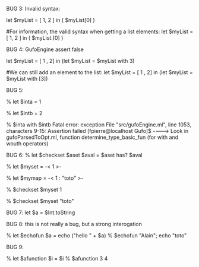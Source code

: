 
BUG 3: Invalid syntax:

let $myList = [ 1, 2 ] in ( $myList[0] )

#For information, the valid syntax when getting a list elements:
let $myList = [ 1, 2 ] in ( $myList.[0] )


BUG 4: GufoEngine assert false

let $myList = [ 1 , 2] in (let $myList = $myList with 3)

#We can still add an element to the list:
let $myList = [ 1 , 2] in (let $myList = $myList with [3])

BUG 5: 

% let $inta = 1

% let $intb = 2

% $inta with $intb
Fatal error: exception File "src/gufoEngine.ml", line 1053, characters 9-15: Assertion failed
[fpierre@localhost Gufo]$
 ----> Look in gufoParsedToOpt.ml, function determine_type_basic_fun (for with and wouth operators)

BUG 6:
% let $checkset $aset $aval = $aset has? $aval

% let $myset = -< 1 >-

% let $mymap = -< 1 : "toto" >-

% $checkset $myset 1

% $checkset $myset "toto"

BUG 7:
let $a = $Int.toString

BUG 8: this is not really a bug, but a strong interogation

% let $echofun $a = echo ("hello " + $a)
% $echofun "Alain"; echo "toto"

BUG 9:

% let $afunction $i = $i
% $afunction 3 4



